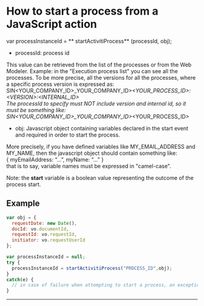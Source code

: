 # How to start a process from a JavaScript action

var  processInstanceId  = ** startActivitiProcess** \(processId, obj\);

* processId: process id

This value can be retrieved from the list of the processes or from the Web Modeler. Example: in the "Execution process list" you can see all the processes. To be more precise, all the versions for all the processes, where a specific process version is expressed as:  
SIN&lt;YOUR_COMPANY\_ID&gt;\_YOUR\_COMPANY\_ID&gt;_&lt;YOUR_PROCESS\_ID&gt;:&lt;VERSION&gt;:&lt;INTERNAL\_ID&gt;  
The processId to specify must NOT include version and internal id, so it must be something like:  
SIN&lt;YOUR\_COMPANY\_ID&gt;\_YOUR\_COMPANY\_ID&gt;_&lt;YOUR\_PROCESS\_ID&gt;

* obj: Javascript object containing variables declared in the start event and required in order to start the process.

More precisely, if you have defined variables like MY\_EMAIL\_ADDRESS and MY\_NAME, then the javascript object should contain something like:  
{ myEmailAddress: “…”, myName: “…” }  
that is to say, variable names must be expressed in "camel-case".

Note: the  **start**  variable is a boolean value representing the outcome of the process start.

## Example

```js
var obj = {
  requestDate: new Date(),
  docId: vo.documentId,
  requestId: vo.requestId,
  initiator: vo.requestUserId
};

var processInstanceId = null;
try {
  processInstanceId = startActivitiProcess("PROCESS_ID",obj);
}
catch(e) {
  // in case of failure when attempting to start a process, an exception is fired here: e.toString() contains the error message
}
```

---



